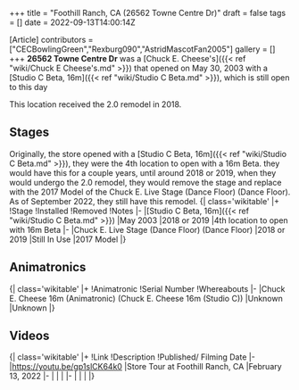+++
title = "Foothill Ranch, CA (26562 Towne Centre Dr)"
draft = false
tags = []
date = 2022-09-13T14:00:14Z

[Article]
contributors = ["CECBowlingGreen","Rexburg090","AstridMascotFan2005"]
gallery = []
+++
**26562 Towne Centre Dr** was a [Chuck E. Cheese's]({{< ref "wiki/Chuck E Cheese's.md" >}}) that opened on May 30, 2003 with a [Studio C Beta, 16m]({{< ref "wiki/Studio C Beta.md" >}}), which is still open to this day

This location received the 2.0 remodel in 2018.

## Stages ##
Originally, the store opened with a [Studio C Beta, 16m]({{< ref "wiki/Studio C Beta.md" >}}), they were the 4th location to open with a 16m Beta. they would have this for a couple years, until around 2018 or 2019, when they would undergo the 2.0 remodel, they would remove the stage and replace with the 2017 Model of the Chuck E. Live Stage (Dance Floor) (Dance Floor). As of September 2022, they still have this remodel.
{| class='wikitable'
|+
!Stage
!Installed
!Removed
!Notes
|-
|[Studio C Beta, 16m]({{< ref "wiki/Studio C Beta.md" >}})
|May 2003
|2018 or 2019
|4th location to open with 16m Beta
|-
|Chuck E. Live Stage (Dance Floor) (Dance Floor)
|2018 or 2019
|Still In Use
|2017 Model
|}

## Animatronics ##
{| class='wikitable'
|+
!Animatronic
!Serial Number
!Whereabouts
|-
|Chuck E. Cheese 16m (Animatronic) (Chuck E. Cheese 16m (Studio C))
|Unknown
|Unknown
|}

## Videos ##
{| class='wikitable'
|+
!Link
!Description
!Published/ Filming Date
|-
|https://youtu.be/gp1slCK64k0
|Store Tour at Foothill Ranch, CA
|February 13, 2022
|-
|
|
|
|-
|
|
|
|}